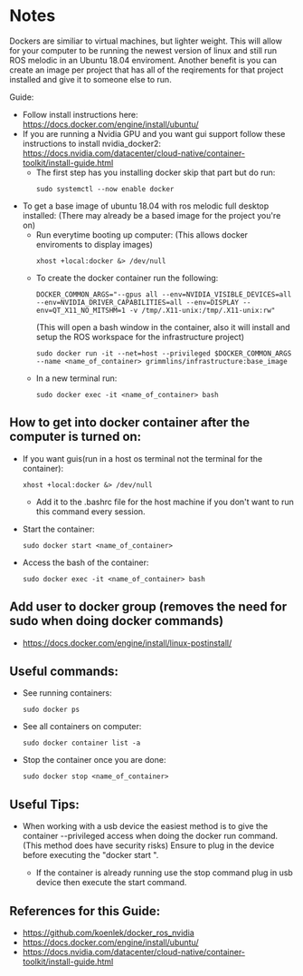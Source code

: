 # Notes

Dockers are similiar to virtual machines, but lighter weight. This will allow for your computer to be running the newest version of linux and still run ROS melodic in an Ubuntu 18.04 enviroment.
Another benefit is you can create an image per project that has all of the reqirements for that project installed and give it to someone else to run.

Guide:

* Follow install instructions here: https://docs.docker.com/engine/install/ubuntu/
* If you are running a Nvidia GPU and you want gui support follow these instructions to install nvidia_docker2: https://docs.nvidia.com/datacenter/cloud-native/container-toolkit/install-guide.html
  * The first step has you installing docker skip that part but do run: 
    ```console
    sudo systemctl --now enable docker
    ```
 * To get a base image of ubuntu 18.04 with ros melodic full desktop installed: (There may already be a based image for the project you're on)
    *  Run everytime booting up computer: (This allows docker enviroments to display images) 
       ```console 
       xhost +local:docker &> /dev/null
       ```
    * To create the docker container run the following:
      ```console
      DOCKER_COMMON_ARGS="--gpus all --env=NVIDIA_VISIBLE_DEVICES=all --env=NVIDIA_DRIVER_CAPABILITIES=all --env=DISPLAY --env=QT_X11_NO_MITSHM=1 -v /tmp/.X11-unix:/tmp/.X11-unix:rw"
      ```
      (This will open a bash window in the container, also it will install and setup the ROS workspace for the infrastructure project)
      ```console
      sudo docker run -it --net=host --privileged $DOCKER_COMMON_ARGS --name <name_of_container> grimmlins/infrastructure:base_image
      ```
     * In a new terminal run:
       ```console
       sudo docker exec -it <name_of_container> bash
       ```

## How to get into docker container after the computer is turned on:
* If you want guis(run in a host os terminal not the terminal for the container):
  ```console
  xhost +local:docker &> /dev/null
  ```
  - Add it to the .bashrc file for the host machine if you don't want to run this command every session.
  
* Start the container: 
  ```console
  sudo docker start <name_of_container>
  ```
* Access the bash of the container:
  ```console
  sudo docker exec -it <name_of_container> bash
  ```
  
## Add user to docker group (removes the need for sudo when doing docker commands)
* https://docs.docker.com/engine/install/linux-postinstall/


## Useful commands:
* See running containers: 
  ```console
  sudo docker ps
  ```
* See all containers on computer: 
  ```console
  sudo docker container list -a
  ```
* Stop the container once you are done:
  ```console
  sudo docker stop <name_of_container>
  ```

## Useful Tips:
* When working with a usb device the easiest method is to give the container --privileged access when doing the docker run command. (This method does have security risks) Ensure to plug in the device before executing the "docker start <container name>".
  * If the container is already running use the stop command plug in usb device then execute the start command.

## References for this Guide:

* https://github.com/koenlek/docker_ros_nvidia
* https://docs.docker.com/engine/install/ubuntu/
* https://docs.nvidia.com/datacenter/cloud-native/container-toolkit/install-guide.html
